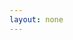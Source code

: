 ```yaml
---
layout: none
---
```


<RedoclyAPIBlock src="https://developer-stage.adobe.com/firefly-services/docs/image_generation.json" width="600px" disableSidebar />

